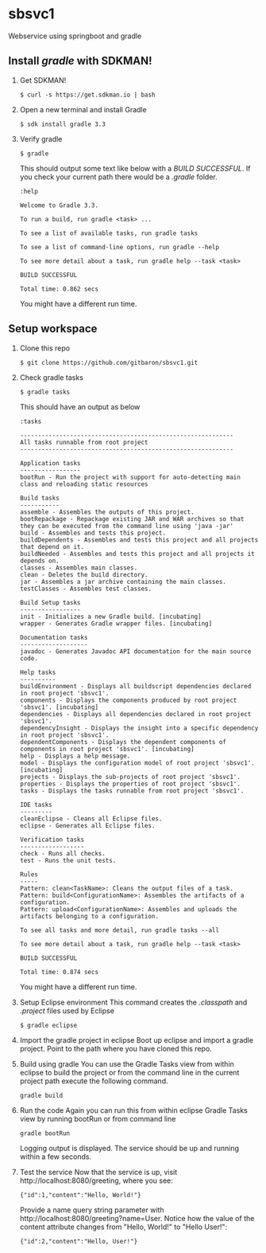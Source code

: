 # sbsvc1
Webservice using springboot and gradle

## Install *gradle* with SDKMAN!
1. Get SDKMAN!
	```
	$ curl -s https://get.sdkman.io | bash
	```

2. Open a new terminal and install Gradle
	```
	$ sdk install gradle 3.3
	```

3. Verify gradle
	```
	$ gradle
	```
	This should output some text like below with a *BUILD SUCCESSFUL*. If you check your current path there would be a *.gradle* folder.
	```
	:help
	
	Welcome to Gradle 3.3.
	
	To run a build, run gradle <task> ...
	
	To see a list of available tasks, run gradle tasks
	
	To see a list of command-line options, run gradle --help
	
	To see more detail about a task, run gradle help --task <task>
	
	BUILD SUCCESSFUL
	
	Total time: 0.862 secs
	```
	You might have a different run time.

## Setup workspace
1. Clone this repo
	```
	$ git clone https://github.com/gitbaron/sbsvc1.git
	```

2. Check gradle tasks
	```
	$ gradle tasks
	```
	
	This should have an output as below
	```
	:tasks
	
	------------------------------------------------------------
	All tasks runnable from root project
	------------------------------------------------------------
	
	Application tasks
	-----------------
	bootRun - Run the project with support for auto-detecting main class and reloading static resources
	
	Build tasks
	-----------
	assemble - Assembles the outputs of this project.
	bootRepackage - Repackage existing JAR and WAR archives so that they can be executed from the command line using 'java -jar'
	build - Assembles and tests this project.
	buildDependents - Assembles and tests this project and all projects that depend on it.
	buildNeeded - Assembles and tests this project and all projects it depends on.
	classes - Assembles main classes.
	clean - Deletes the build directory.
	jar - Assembles a jar archive containing the main classes.
	testClasses - Assembles test classes.
	
	Build Setup tasks
	-----------------
	init - Initializes a new Gradle build. [incubating]
	wrapper - Generates Gradle wrapper files. [incubating]
	
	Documentation tasks
	-------------------
	javadoc - Generates Javadoc API documentation for the main source code.
	
	Help tasks
	----------
	buildEnvironment - Displays all buildscript dependencies declared in root project 'sbsvc1'.
	components - Displays the components produced by root project 'sbsvc1'. [incubating]
	dependencies - Displays all dependencies declared in root project 'sbsvc1'.
	dependencyInsight - Displays the insight into a specific dependency in root project 'sbsvc1'.
	dependentComponents - Displays the dependent components of components in root project 'sbsvc1'. [incubating]
	help - Displays a help message.
	model - Displays the configuration model of root project 'sbsvc1'. [incubating]
	projects - Displays the sub-projects of root project 'sbsvc1'.
	properties - Displays the properties of root project 'sbsvc1'.
	tasks - Displays the tasks runnable from root project 'sbsvc1'.
	
	IDE tasks
	---------
	cleanEclipse - Cleans all Eclipse files.
	eclipse - Generates all Eclipse files.
	
	Verification tasks
	------------------
	check - Runs all checks.
	test - Runs the unit tests.
	
	Rules
	-----
	Pattern: clean<TaskName>: Cleans the output files of a task.
	Pattern: build<ConfigurationName>: Assembles the artifacts of a configuration.
	Pattern: upload<ConfigurationName>: Assembles and uploads the artifacts belonging to a configuration.
	
	To see all tasks and more detail, run gradle tasks --all
	
	To see more detail about a task, run gradle help --task <task>
	
	BUILD SUCCESSFUL
	
	Total time: 0.874 secs
	```
	You might have a different run time.

3. Setup Eclipse environment
	This command creates the *.classpath* and *.project* files used by Eclipse
	```
	$ gradle eclipse
	```

4. Import the gradle project in eclipse
	Boot up eclipse and import a gradle project. Point to the path where you have cloned this repo.

5. Build using gradle
	You can use the Gradle Tasks view from within eclipse to build the project or from the command line in the current project path execute the following command.
	```
	gradle build
	```

6. Run the code
	Again you can run this from within eclipse Gradle Tasks view by running bootRun or from command line
	```
	gradle bootRun
	```
	Logging output is displayed. The service should be up and running within a few seconds.

7. Test the service
	Now that the service is up, visit http://localhost:8080/greeting, where you see:
	
	```
	{"id":1,"content":"Hello, World!"}
	```
	Provide a name query string parameter with http://localhost:8080/greeting?name=User. Notice how the value of the content attribute changes from "Hello, World!" to "Hello User!":
	```
	{"id":2,"content":"Hello, User!"}
	```
